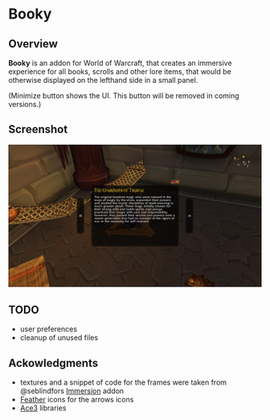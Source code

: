# Booky

## Overview
**Booky** is an addon for World of Warcraft, that creates an immersive experience for all books, scrolls and other lore items, that would be otherwise displayed on the lefthand side in a small panel.

(Minimize button shows the UI. This button will be removed in coming versions.)

## Screenshot
![screenshot](screenshot.jpg)

## TODO
- user preferences
- cleanup of unused files

## Ackowledgments
- textures and a snippet of code for the frames were taken from @seblindfors [Immersion](https://github.com/seblindfors/Immersion) addon
- [Feather](https://github.com/feathericons/feather) icons for the arrows icons
- [Ace3](https://www.wowace.com/projects/ace3) libraries